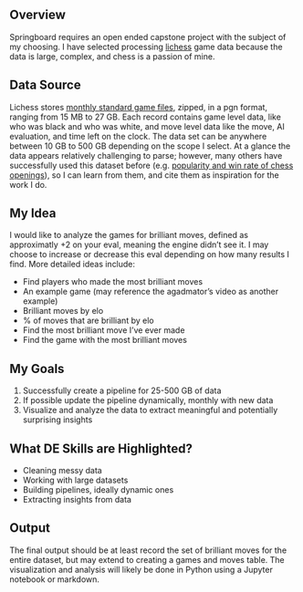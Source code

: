 ## Overview

Springboard requires an open ended capstone project with the subject of my choosing. I have selected processing [lichess](https://lichess.org/) game data because the data is large, complex, and chess is a passion of mine. 


## Data Source

Lichess stores [monthly standard game files](https://database.lichess.org/), zipped, in a pgn format, ranging from 15 MB to 27 GB. Each record contains game level data, like who was black and who was white, and move level data like the move, AI evaluation, and time left on the clock. The data set can be anywhere between 10 GB to 500 GB depending on the scope I select. At a glance the data appears relatively challenging to parse; however, many others have successfully used this dataset before (e.g. [popularity and win rate of chess openings](https://github.com/Paul566/chessOpeningStats)), so I can learn from them, and cite them as inspiration for the work I do.


## My Idea

I would like to analyze the games for brilliant moves, defined as approximatly +2 on your eval, meaning the engine didn’t see it. I may choose to increase or decrease this eval depending on how many results I find. More detailed ideas include:
- Find players who made the most brilliant moves
- An example game (may reference the agadmator’s video as another example)
- Brilliant moves by elo
- % of moves that are brilliant by elo
- Find the most brilliant move I’ve ever made
- Find the game with the most brilliant moves


## My Goals

1. Successfully create a pipeline for 25-500 GB of data
2. If possible update the pipeline dynamically, monthly with new data
3. Visualize and analyze the data to extract meaningful and potentially surprising insights 


## What DE Skills are Highlighted?

- Cleaning messy data
- Working with large datasets
- Building pipelines, ideally dynamic ones
- Extracting insights from data


## Output

The final output should be at least record the set of brilliant moves for the entire dataset, but may extend to creating a games and moves table. The visualization and analysis will likely be done in Python using a Jupyter notebook or markdown.